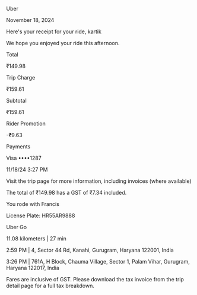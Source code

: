 Uber

November 18, 2024

Here's your receipt for your ride, kartik

We hope you enjoyed your ride this afternoon.

Total

₹149.98

Trip Charge

₹159.61

Subtotal

₹159.61

Rider Promotion

-₹9.63

Payments

Visa ••••1287

11/18/24 3:27 PM

Visit the trip page for more information, including invoices (where available)

The total of ₹149.98 has a GST of ₹7.34 included.

You rode with Francis

License Plate: HR55AR9888

Uber Go 

11.08 kilometers | 27 min

2:59 PM | 4, Sector 44 Rd, Kanahi, Gurugram, Haryana 122001, India

3:26 PM | 761A, H Block, Chauma Village, Sector 1, Palam Vihar, Gurugram, Haryana 122017, India

Fares are inclusive of GST. Please download the tax invoice from the trip detail page for a full tax breakdown.